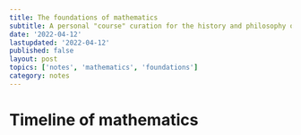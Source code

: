 ```yaml
---
title: The foundations of mathematics
subtitle: A personal "course" curation for the history and philosophy of mathematics
date: '2022-04-12'
lastupdated: '2022-04-12'
published: false
layout: post
topics: ['notes', 'mathematics', 'foundations']
category: notes
---
```


# Timeline of mathematics
